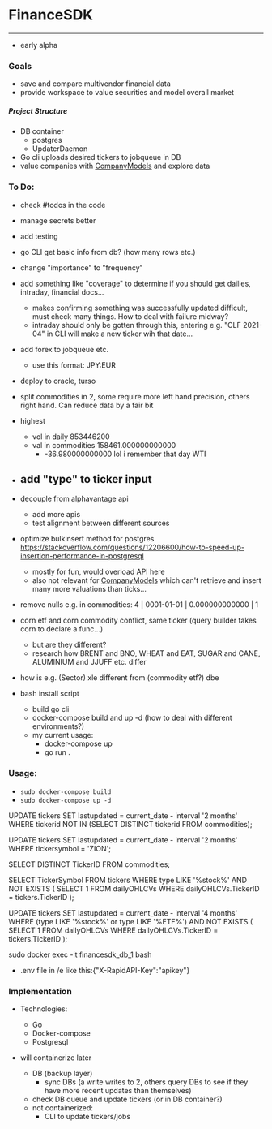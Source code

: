 # FinanceSDK
-----

- early alpha

### Goals
- save and compare multivendor financial data
- provide workspace to value securities and model overall market

##### Project Structure
- DB container
    - postgres 
    - UpdaterDaemon
- Go cli uploads desired tickers to jobqueue in DB
- value companies with [CompanyModels](https://github.com/veqqq/CompanyModels) and explore data


### To Do:
    
- check #todos in the code

- manage secrets better
- add testing

- go CLI get basic info from db? (how many rows etc.)
- change "importance" to "frequency"
- add something like "coverage" to determine if you should get dailies, intraday, financial docs...
    - makes confirming something was successfully updated difficult, must check many things. How to deal with failure midway?
    - intraday should only be gotten through this, entering e.g. "CLF 2021-04" in CLI will make a new ticker wih that date...
- add forex to jobqueue etc.
    - use this format: JPY:EUR
- deploy to oracle, turso
- split commodities in 2, some require more left hand precision, others right hand. Can reduce data by a fair bit
- highest
    - vol in daily 853446200
    - val in commodities 158461.000000000000
        - -36.980000000000 lol i remember that day WTI


- add "type" to ticker input
    - 
- decouple from alphavantage api
    - add more apis
    - test alignment between different sources
- optimize bulkinsert method for postgres https://stackoverflow.com/questions/12206600/how-to-speed-up-insertion-performance-in-postgresql
    - mostly for fun, would overload API here
    - also not relevant for [CompanyModels](https://github.com/veqqq/CompanyModels) which can't retrieve and insert many more valuations than ticks...

- remove nulls e.g. in commodities:   4 | 0001-01-01 | 0.000000000000 |          1
- corn etf and corn commodity conflict, same ticker (query builder takes corn to declare a func...)
    - but are they different?
    - research how BRENT and BNO, WHEAT and EAT, SUGAR and CANE, ALUMINIUM and JJUFF etc. differ
- how is e.g. (Sector) xle different from (commodity etf?) dbe
- bash install script
    - build go cli
    - docker-compose build and up -d (how to deal with different environments?)
    - my current usage:
        - docker-compose up
        - go run .

### Usage:
- `sudo docker-compose build`
- `sudo docker-compose up -d`

UPDATE tickers
SET lastupdated = current_date - interval '2 months'
WHERE tickerid NOT IN (SELECT DISTINCT tickerid FROM commodities);

UPDATE tickers
SET lastupdated = current_date - interval '2 months'
WHERE tickersymbol = 'ZION';

SELECT DISTINCT TickerID FROM commodities;

SELECT TickerSymbol
FROM tickers
WHERE type LIKE '%stock%'
AND NOT EXISTS (
    SELECT 1
    FROM dailyOHLCVs
    WHERE dailyOHLCVs.TickerID = tickers.TickerID
);

UPDATE tickers
SET lastupdated = current_date - interval '4 months'
WHERE (type LIKE '%stock%' or type LIKE '%ETF%')
AND NOT EXISTS (
    SELECT 1
    FROM dailyOHLCVs
    WHERE dailyOHLCVs.TickerID = tickers.TickerID
);

sudo docker exec -it financesdk_db_1 bash

- .env file in /e like this:{"X-RapidAPI-Key":"apikey"}


### Implementation
- Technologies:
    - Go
    - Docker-compose
    - Postgresql

- will containerize later
    - DB (backup layer)
        - sync DBs (a write writes to 2, others query DBs to see if they have more recent updates than themselves)
    - check DB queue and update tickers (or in DB container?)
    - not containerized:
        - CLI to update tickers/jobs
